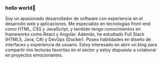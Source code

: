 ### hello world👋

Soy un apasionado desarrollador de software con experiencia en el desarrollo web y aplicaciones. Me especializo en tecnologías front-end como HTML, CSS y JavaScript, y también tengo conocimientos en frameworks como React y Angular. Además, he estudiado Full Stack (HTML5, Java, C#) y DevOps (Docker). Poseo habilidades en diseño de interfaces y experiencia de usuario. Estoy interesado en abrir un blog para compartir mis lecturas favoritas en el sector y estoy dispuesto a colaborar en proyectos emocionantes.
<!--
**rricajos/rricajos** is a ✨ _special_ ✨ repository because its `README.md` (this file) appears on your GitHub profile.

Here are some ideas to get you started:

- 🔭 I’m currently working on ...
- 🌱 I’m currently learning ...
- 👯 I’m looking to collaborate on ...
- 🤔 I’m looking for help with ...
- 💬 Ask me about ...
- 📫 How to reach me: ...
- 😄 Pronouns: ...
- ⚡ Fun fact: ...
-->
